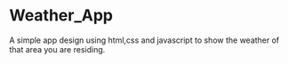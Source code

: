 # Weather_App
A simple app design using html,css and javascript to show the weather of that area you are residing.
